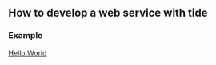 ## How to develop a web service with tide

### Example

[Hello World](https://github.com/genedna/rust-learning/tree/master/web/hello)
